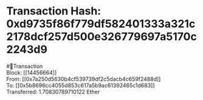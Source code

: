 
Transaction Hash: 0xd9735f86f779df582401333a321c2178dcf257d500e326779697a5170c2243d9
====================================================================================
  
#💸Transaction  
Block: [[14456664]]  
From: [[0x7a250d5630b4cf539739df2c5dacb4c659f2488d]]  
To: [[0x5b8696cc4055d853c617a5b9ac61392465c1d683]]  
Transferred: 1.70830789710122 Ether